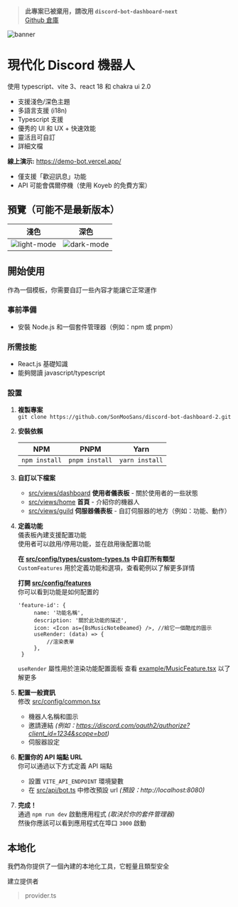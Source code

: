 > **此專案已被棄用，請改用 `discord-bot-dashboard-next`** <br>
> [Github 倉庫](https://github.com/SonMooSans/discord-bot-dashboard-next)

![banner](https://github.com/fuma-nama/discord-bot-dashboard-2/blob/master/document/4B9E09C4-48F7-47B4-9622-93A43912BE63.png)

# 現代化 Discord 機器人

使用 typescript、vite 3、react 18 和 chakra ui 2.0

- 支援淺色/深色主題
- 多語言支援 (i18n)
- Typescript 支援
- 優秀的 UI 和 UX + 快速效能
- 靈活且可自訂
- 詳細文檔

**線上演示:** https://demo-bot.vercel.app/

- 僅支援「歡迎訊息」功能
- API 可能會偶爾停機（使用 Koyeb 的免費方案）

## 預覽（可能不是最新版本）

|                  淺色                   |                  深色                  |
| :--------------------------------------: | :------------------------------------: |
| ![light-mode](https://github.com/fuma-nama/discord-bot-dashboard-2/blob/master/document/home-light.png) | ![dark-mode](https://github.com/fuma-nama/discord-bot-dashboard-2/blob/master/document/home-dark.png) |

## 開始使用

作為一個模板，你需要自訂一些內容才能讓它正常運作

### 事前準備

- 安裝 Node.js 和一個套件管理器（例如：npm 或 pnpm）

### 所需技能

- React.js 基礎知識
- 能夠閱讀 javascript/typescript

### 設置

1. **複製專案**
   <br>
   `git clone https://github.com/SonMooSans/discord-bot-dashboard-2.git`
2. **安裝依賴**

   |      NPM      |      PNPM      |      Yarn      |
   | :-----------: | :------------: | :------------: |
   | `npm install` | `pnpm install` | `yarn install` |

3. **自訂以下檔案**
   - [src/views/dashboard](https://github.com/fuma-nama/discord-bot-dashboard-2/blob/master/src/views/dashboard/DashboardView.tsx) **使用者儀表板** - 關於使用者的一些狀態
   - [src/views/home](https://github.com/fuma-nama/discord-bot-dashboard-2/blob/master/src/views/home/HomeView.tsx) **首頁** - 介紹你的機器人
   - [src/views/guild](https://github.com/fuma-nama/discord-bot-dashboard-2/blob/master/src/views/guild/GuildView.tsx) **伺服器儀表板** - 自訂伺服器的地方（例如：功能、動作）
4. **定義功能**
   <br>
   儀表板內建支援配置功能
   <br>
   使用者可以啟用/停用功能，並在啟用後配置功能

   **在 [src/config/types/custom-types.ts](https://github.com/fuma-nama/discord-bot-dashboard-2/blob/master/src/config/types/custom-types.ts) 中自訂所有類型**
   <br>
   `CustomFeatures` 用於定義功能和選項，查看範例以了解更多詳情

   **打開 [src/config/features](https://github.com/fuma-nama/discord-bot-dashboard-2/blob/master/src/config/features.tsx)**
   <br>
   你可以看到功能是如何配置的

   ```tsx
   'feature-id': {
        name: '功能名稱',
        description: '關於此功能的描述',
        icon: <Icon as={BsMusicNoteBeamed} />, //給它一個酷炫的圖示
        useRender: (data) => {
            //渲染表單
        },
    }
   ```

   `useRender` 屬性用於渲染功能配置面板
   查看 [example/MusicFeature.tsx](https://github.com/fuma-nama/discord-bot-dashboard-2/blob/master/src/config/example/MusicFeature.tsx) 以了解更多

5. **配置一般資訊**
   <br>
   修改 [src/config/common.tsx](https://github.com/fuma-nama/discord-bot-dashboard-2/blob/master/src/config/common.tsx)
   - 機器人名稱和圖示
   - 邀請連結 _(例如：https://discord.com/oauth2/authorize?client_id=1234&scope=bot)_
   - 伺服器設定
6. **配置你的 API 端點 URL**
   <br>
   你可以通過以下方式定義 API 端點
   - 設置 `VITE_API_ENDPOINT` 環境變數
   - 在 [src/api/bot.ts](https://github.com/fuma-nama/discord-bot-dashboard-2/blob/master/src/api/bot.ts) 中修改預設 url _(預設：http://localhost:8080)_
7. **完成！**
   <br>
   通過 `npm run dev` 啟動應用程式 _(取決於你的套件管理器)_
   <br>
   然後你應該可以看到應用程式在埠口 `3000` 啟動

## 本地化

我們為你提供了一個內建的本地化工具，它輕量且類型安全

建立提供者

> provider.ts
